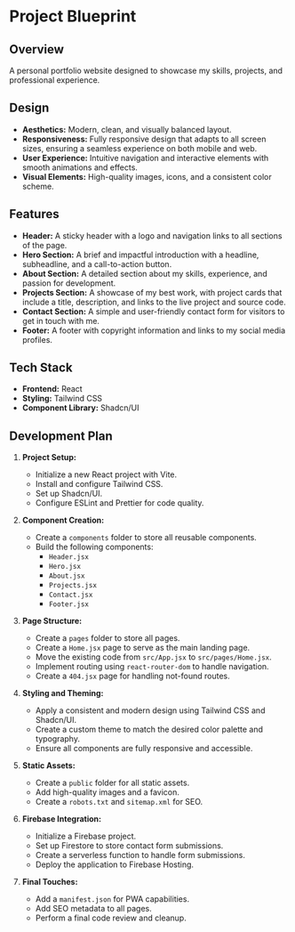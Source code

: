 # Project Blueprint

## Overview

A personal portfolio website designed to showcase my skills, projects, and professional experience.

## Design

*   **Aesthetics:** Modern, clean, and visually balanced layout.
*   **Responsiveness:** Fully responsive design that adapts to all screen sizes, ensuring a seamless experience on both mobile and web.
*   **User Experience:** Intuitive navigation and interactive elements with smooth animations and effects.
*   **Visual Elements:** High-quality images, icons, and a consistent color scheme.

## Features

*   **Header:** A sticky header with a logo and navigation links to all sections of the page.
*   **Hero Section:** A brief and impactful introduction with a headline, subheadline, and a call-to-action button.
*   **About Section:** A detailed section about my skills, experience, and passion for development.
*   **Projects Section:** A showcase of my best work, with project cards that include a title, description, and links to the live project and source code.
*   **Contact Section:** A simple and user-friendly contact form for visitors to get in touch with me.
*   **Footer:** A footer with copyright information and links to my social media profiles.

## Tech Stack

*   **Frontend:** React
*   **Styling:** Tailwind CSS
*   **Component Library:** Shadcn/UI

## Development Plan

1.  **Project Setup:**
    *   Initialize a new React project with Vite.
    *   Install and configure Tailwind CSS.
    *   Set up Shadcn/UI.
    *   Configure ESLint and Prettier for code quality.

2.  **Component Creation:**
    *   Create a `components` folder to store all reusable components.
    *   Build the following components:
        *   `Header.jsx`
        *   `Hero.jsx`
        *   `About.jsx`
        *   `Projects.jsx`
        *   `Contact.jsx`
        *   `Footer.jsx`

3.  **Page Structure:**
    *   Create a `pages` folder to store all pages.
    *   Create a `Home.jsx` page to serve as the main landing page.
    *   Move the existing code from `src/App.jsx` to `src/pages/Home.jsx`.
    *   Implement routing using `react-router-dom` to handle navigation.
    *   Create a `404.jsx` page for handling not-found routes.

4.  **Styling and Theming:**
    *   Apply a consistent and modern design using Tailwind CSS and Shadcn/UI.
    *   Create a custom theme to match the desired color palette and typography.
    *   Ensure all components are fully responsive and accessible.

5.  **Static Assets:**
    *   Create a `public` folder for all static assets.
    *   Add high-quality images and a favicon.
    *   Create a `robots.txt` and `sitemap.xml` for SEO.

6.  **Firebase Integration:**
    *   Initialize a Firebase project.
    *   Set up Firestore to store contact form submissions.
    *   Create a serverless function to handle form submissions.
    *   Deploy the application to Firebase Hosting.

7.  **Final Touches:**
    *   Add a `manifest.json` for PWA capabilities.
    *   Add SEO metadata to all pages.
    *   Perform a final code review and cleanup.